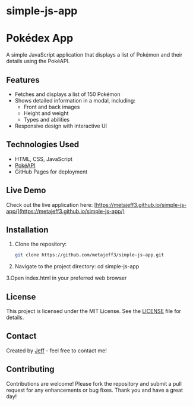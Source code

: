 # simple-js-app
# Pokédex App

A simple JavaScript application that displays a list of Pokémon and their details using the PokéAPI.

## Features

- Fetches and displays a list of 150 Pokémon
- Shows detailed information in a modal, including:
  - Front and back images
  - Height and weight
  - Types and abilities
- Responsive design with interactive UI

## Technologies Used

- HTML, CSS, JavaScript
- [PokéAPI](https://pokeapi.co/)
- GitHub Pages for deployment

## Live Demo

Check out the live application here: [https://metajeff3.github.io/simple-js-app/](https://metajeff3.github.io/simple-js-app/)

## Installation

1. Clone the repository:
   ```bash
   git clone https://github.com/metajeff3/simple-js-app.git

2. Navigate to the project directory:
   cd simple-js-app

3.Open index.html in your preferred web browser

## License

This project is licensed under the MIT License. See the [LICENSE](LICENSE) file for details.

## Contact

Created by [Jeff](https://github.com/metajeff3) - feel free to contact me!

## Contributing
Contributions are welcome! Please fork the repository and submit a pull request for any enhancements or bug fixes. Thank you and have a great day!
 
